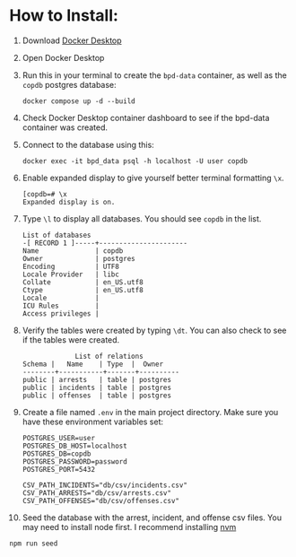 # How to Install:

1. Download [Docker Desktop](https://www.docker.com/products/docker-desktop/)

2. Open Docker Desktop

3. Run this in your terminal to create the `bpd-data` container, as well as the `copdb` postgres database:
   ```
   docker compose up -d --build
   ```

4) Check Docker Desktop container dashboard to see if the bpd-data container was created.

5. Connect to the database using this:

   ```
   docker exec -it bpd_data psql -h localhost -U user copdb
   ```

6. Enable expanded display to give yourself better terminal formatting `\x`.

   ```
   [copdb=# \x
   Expanded display is on.
   ```

7. Type `\l` to display all databases. You should see `copdb` in the list.

   ```
   List of databases
   -[ RECORD 1 ]-----+----------------------
   Name              | copdb
   Owner             | postgres
   Encoding          | UTF8
   Locale Provider   | libc
   Collate           | en_US.utf8
   Ctype             | en_US.utf8
   Locale            |
   ICU Rules         |
   Access privileges |
   ```

8. Verify the tables were created by typing `\dt`. You can also check to see if the tables were created.

   ```
   				List of relations
   Schema |   Name    | Type  |  Owner
   --------+-----------+-------+----------
   public | arrests   | table | postgres
   public | incidents | table | postgres
   public | offenses  | table | postgres
   ```

9. Create a file named `.env` in the main project directory. Make sure you have these environment variables set:

   ```
   POSTGRES_USER=user
   POSTGRES_DB_HOST=localhost
   POSTGRES_DB=copdb
   POSTGRES_PASSWORD=password
   POSTGRES_PORT=5432

   CSV_PATH_INCIDENTS="db/csv/incidents.csv"
   CSV_PATH_ARRESTS="db/csv/arrests.csv"
   CSV_PATH_OFFENSES="db/csv/offenses.csv"
   ```

10. Seed the database with the arrest, incident, and offense csv files. You may need to install node first. I recommend installing [nvm](https://github.com/nvm-sh/nvm?tab=readme-ov-file#installing-and-updating)

```
npm run seed
```
